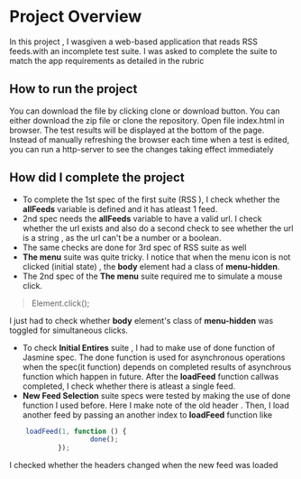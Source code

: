 # Project Overview

In this project , I wasgiven a web-based application that reads RSS feeds.with an incomplete test suite.
I was asked to complete the suite to match the app requirements as detailed in the rubric

## How to run the project

You can download the file by clicking clone or download button. You can either download the zip file or clone the repository. Open file index.html in browser. The test results will be displayed at the bottom of the page. Instead of manually refreshing the browser each time when a test is edited, you can run a http-server to see the changes taking effect immediately

## How did I complete the project

* To complete the 1st spec of the first suite (RSS ), I check whether the **allFeeds** variable is defined and it has atleast 1 feed.
* 2nd spec needs the **allFeeds** variable to have a valid url. I check whether the url exists and also do a second check to see whether the url is a string , as the url can't be a number or a boolean.
* The same checks are done for 3rd spec of RSS suite as well
* **The menu** suite was quite tricky. I notice that when the menu icon is not clicked (initial state) , the **body** element had a class of **menu-hidden**.
* The 2nd spec of the **The menu** suite required me to simulate a mouse click. 

>Element.click();

I just had to check whether **body** element's class of **menu-hidden** was toggled for simultaneous clicks.
* To check **Initial Entires** suite , I had to make use of done function of Jasmine spec. The done function is used for asynchronous operations when the spec(it function) depends on completed results of asynchrous function which happen in future. After the **loadFeed** function callwas completed, I check whether there is atleast a single feed.
* **New Feed Selection** suite specs were tested by making the use of done function I used before. Here I make note of the old header . Then, I load another feed by passing an another index to **loadFeed** function like

```js
    loadFeed(1, function () {
                    done();
            });
```

I checked whether the headers changed when the new feed was loaded
